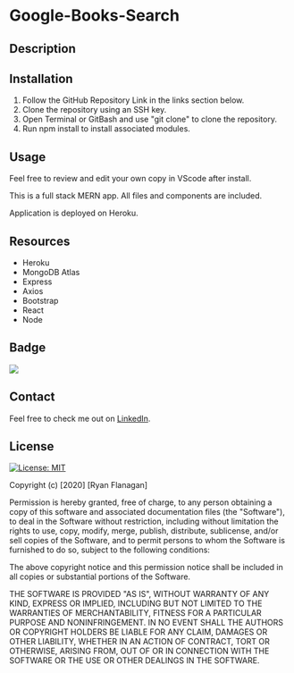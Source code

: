 # Google-Books-Search


## Description


## Installation

1. Follow the GitHub Repository Link in the links section below.
2. Clone the repository using an SSH key.
3. Open Terminal or GitBash and use "git clone" to clone the repository.
4. Run npm install to install associated modules.

## Usage

Feel free to review and edit your own copy in VScode after install.

This is a full stack MERN app. All files and components are included.

Application is deployed on Heroku.

## Resources

* Heroku
* MongoDB Atlas
* Express
* Axios
* Bootstrap
* React
* Node
## Badge
![](https://img.shields.io/badge/RFlanagan82-Do%20it%20for%20the%20users-green)
## Contact
Feel free to check me out on [LinkedIn](https://www.linkedin.com/in/ryanflanagan82/).
## License

[![License: MIT](https://img.shields.io/badge/License-MIT-yellow.svg)](https://opensource.org/licenses/MIT)

Copyright (c) [2020] [Ryan Flanagan]

Permission is hereby granted, free of charge, to any person obtaining a copy of this software and associated documentation files (the "Software"), to deal in the Software without restriction, including without limitation the rights to use, copy, modify, merge, publish, distribute, sublicense, and/or sell copies of the Software, and to permit persons to whom the Software is furnished to do so, subject to the following conditions:

The above copyright notice and this permission notice shall be included in all copies or substantial portions of the Software.

THE SOFTWARE IS PROVIDED "AS IS", WITHOUT WARRANTY OF ANY KIND, EXPRESS OR IMPLIED, INCLUDING BUT NOT LIMITED TO THE WARRANTIES OF MERCHANTABILITY, FITNESS FOR A PARTICULAR PURPOSE AND NONINFRINGEMENT. IN NO EVENT SHALL THE AUTHORS OR COPYRIGHT HOLDERS BE LIABLE FOR ANY CLAIM, DAMAGES OR OTHER LIABILITY, WHETHER IN AN ACTION OF CONTRACT, TORT OR OTHERWISE, ARISING FROM, OUT OF OR IN CONNECTION WITH THE SOFTWARE OR THE USE OR OTHER DEALINGS IN THE SOFTWARE.